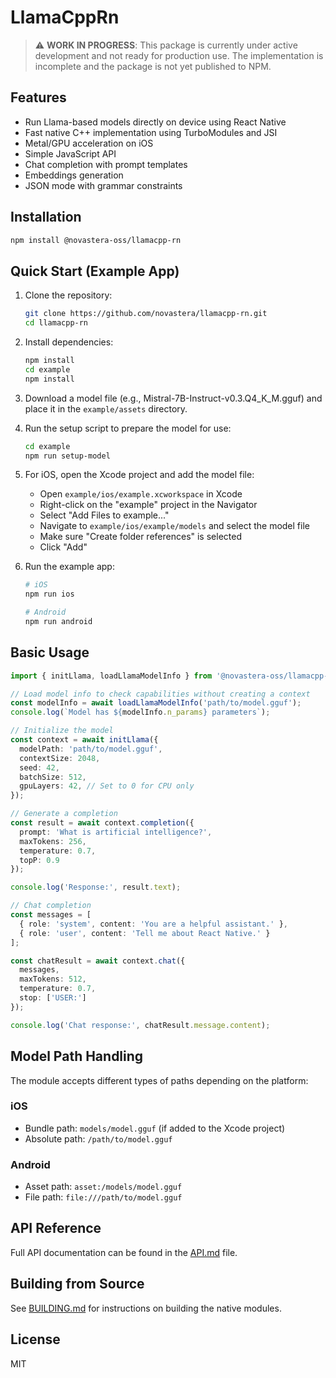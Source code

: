 # LlamaCppRn

> ⚠️ **WORK IN PROGRESS**: This package is currently under active development and not ready for production use. The implementation is incomplete and the package is not yet published to NPM.

## Features

- Run Llama-based models directly on device using React Native
- Fast native C++ implementation using TurboModules and JSI
- Metal/GPU acceleration on iOS
- Simple JavaScript API
- Chat completion with prompt templates
- Embeddings generation
- JSON mode with grammar constraints

## Installation

```sh
npm install @novastera-oss/llamacpp-rn
```

## Quick Start (Example App)

1. Clone the repository:
   ```sh
   git clone https://github.com/novastera/llamacpp-rn.git
   cd llamacpp-rn
   ```

2. Install dependencies:
   ```sh
   npm install
   cd example
   npm install
   ```

3. Download a model file (e.g., Mistral-7B-Instruct-v0.3.Q4_K_M.gguf) and place it in the `example/assets` directory.

4. Run the setup script to prepare the model for use:
   ```sh
   cd example
   npm run setup-model
   ```

5. For iOS, open the Xcode project and add the model file:
   - Open `example/ios/example.xcworkspace` in Xcode
   - Right-click on the "example" project in the Navigator
   - Select "Add Files to example..."
   - Navigate to `example/ios/example/models` and select the model file
   - Make sure "Create folder references" is selected
   - Click "Add"

6. Run the example app:
   ```sh
   # iOS
   npm run ios
   
   # Android
   npm run android
   ```

## Basic Usage

```typescript
import { initLlama, loadLlamaModelInfo } from '@novastera-oss/llamacpp-rn';

// Load model info to check capabilities without creating a context
const modelInfo = await loadLlamaModelInfo('path/to/model.gguf');
console.log(`Model has ${modelInfo.n_params} parameters`);

// Initialize the model
const context = await initLlama({
  modelPath: 'path/to/model.gguf',
  contextSize: 2048,
  seed: 42,
  batchSize: 512,
  gpuLayers: 42, // Set to 0 for CPU only
});

// Generate a completion
const result = await context.completion({
  prompt: 'What is artificial intelligence?',
  maxTokens: 256,
  temperature: 0.7,
  topP: 0.9
});

console.log('Response:', result.text);

// Chat completion
const messages = [
  { role: 'system', content: 'You are a helpful assistant.' },
  { role: 'user', content: 'Tell me about React Native.' }
];

const chatResult = await context.chat({
  messages,
  maxTokens: 512,
  temperature: 0.7,
  stop: ['USER:']
});

console.log('Chat response:', chatResult.message.content);
```

## Model Path Handling

The module accepts different types of paths depending on the platform:

### iOS
- Bundle path: `models/model.gguf` (if added to the Xcode project)
- Absolute path: `/path/to/model.gguf`

### Android
- Asset path: `asset:/models/model.gguf`
- File path: `file:///path/to/model.gguf`

## API Reference

Full API documentation can be found in the [API.md](./API.md) file.

## Building from Source

See [BUILDING.md](./BUILDING.md) for instructions on building the native modules.

## License

MIT
